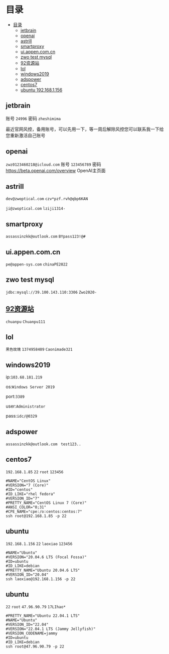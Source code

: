 # 目录

<!-- TOC -->
* [目录](#目录)
  * [jetbrain](#jetbrain)
  * [openai](#openai)
  * [astrill](#astrill)
  * [smartproxy](#smartproxy)
  * [ui.appen.com.cn](#uiappencomcn)
  * [zwo test mysql](#zwo-test-mysql)
  * [92资源站](#92资源站)
  * [lol](#lol)
  * [windows2019](#windows2019)
  * [adspower](#adspower)
  * [centos7](#centos7)
  * [ubuntu 192.168.1.156](#ubuntu-1921681156)
<!-- TOC -->

## jetbrain

账号    `24996`    密码    `zheshimima`

最近官网风控，备用账号，可以先用一下，等一周后解除风控您可以联系我一下给您重新激活自己账号

## openai

`zwz0123460218@icloud.com` 账号
`123456789` 密码
https://beta.openai.com/overview OpenAI主页面

## astrill

`dev@zwoptical.com`
`czv*pzf.rvh@qbp6KAN`

`ji@zwoptical.com`
`lziji1314-`


## smartproxy

`assassinzkk@outlook.com`
`BYpass123!@#`

## ui.appen.com.cn

`pe@appen-sys.com`
`chinaPE2022`

## zwo test mysql

`jdbc:mysql://39.100.143.110:3306`
`Zwo2020-`

## [92资源站](https://www.92ydl.com/)

`chuanpu`
`Chuanpu111`

## lol
`黑色玫瑰`
`1374958489`
`Caonimade321`

## windows2019

ip:`103.68.181.219`

os:`Windows Server 2019`

port:`3389`

user:`Administrator`

pass:`idc/@0329`

## adspower

`assassinzkk@outlook.com
`
`test123..`

##  centos7
`192.168.1.85`
`22`
`root`
`123456`
```shell
#NAME="CentOS Linux"
#VERSION="7 (Core)"
#ID="centos"
#ID_LIKE="rhel fedora"
#VERSION_ID="7"
#PRETTY_NAME="CentOS Linux 7 (Core)"
#ANSI_COLOR="0;31"
#CPE_NAME="cpe:/o:centos:centos:7"
ssh root@192.168.1.85 -p 22
```
##  ubuntu 
`192.168.1.156`
`22`
`laoxiao`
`123456`
```shell
#NAME="Ubuntu"
#VERSION="20.04.6 LTS (Focal Fossa)"
#ID=ubuntu
#ID_LIKE=debian
#PRETTY_NAME="Ubuntu 20.04.6 LTS"
#VERSION_ID="20.04"
ssh laoxiao@192.168.1.156 -p 22
```
## ubuntu
`22`
`root`
`47.96.90.79`
`17LIhao*`
```shell
#PRETTY_NAME="Ubuntu 22.04.1 LTS"
#NAME="Ubuntu"
#VERSION_ID="22.04"
#VERSION="22.04.1 LTS (Jammy Jellyfish)"
#VERSION_CODENAME=jammy
#ID=ubuntu
#ID_LIKE=debian
ssh root@47.96.90.79 -p 22
```

